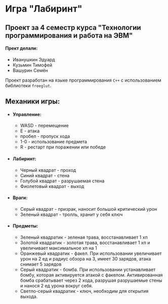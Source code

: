 # Игра "Лабиринт"
## Проект за 4 семестр курса "Технологии программирования и работа на ЭВМ"
#### Прект делали:
* Иванушкин Эдуард
* Кузьмин Тимофей
* Вашурин Семён

Проект разработан на языке программирования `C++` с использованием библиотеки `freeglut`.

## Механики игры:
* #### Управление:
  * WASD - перемещение
  * E - атака
  * пробел - пропуск хода
  * 1-0 - использование предмета
  * R - рестарт при поражении или победе
* #### Лабиринт:
  * Черный квадрат - проход
  * Синий квадрат - стена
  * Голубой квадрат - разрушаемая стена
  * Фиолетовый квадрат - выход 
* #### Враги:
  * Серый квадрат - призрак, наносит большой критический урон
  * Зеленый квадрат - тролль, хранит у себя ключ
* #### Предметы:
  * Зеленый квадратик - зеленая трава, восстанавливает 1 хп
  * Золотой квадратик - золотая трава, восстанавливает 1 хп и увеличивает максимальное хп на 1
  * Оранжевый квадратик - факел. При использовании увеличивает урон на 2 ед и радиус обзора на 3, имеет 30 зарядов, атака снимает 5 зарядов
  * Серый квадратик - бомба. При использовании устанавливает бомбу, которая активируется атакой с факелом. Активированная бомба срабатывает через 2 хода, разрушая разрушаемые стены и нанося 2 ед урона вокруг себя.
  * Светло-серый квадратик - ключ, необходим для открытия выхода. 
